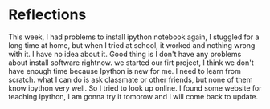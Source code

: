 Reflections
===========
This week, I had problems to install ipython notebook again, I stuggled for a long time at home, but when I tried at school,
it worked and nothing wrong with it. I have no idea about it. Good thing is I don't have any problems about install software
rightnow. we started our firt project, I think we don't have enough time because Ipython is new for me. I need to learn 
from scratch. what I can do is ask classmate or other friends, but none of them know ipython very well. So I tried to look
up online. I found some website for teaching ipython, I am gonna try it tomorow and I will come back to update.
